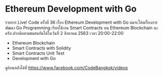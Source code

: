 # Ethereum Development with Go

รายการ Live! Code ครั้งที่ 36 เรื่อง Ethereum Development with Go ผมจะโค้ดเรื่องการพัฒนา Go Programming เรียกใช้งาน Smart Contracts บน Ethereum Blockchain นะครับ ฝากติดตามชมสดกันได้ในวันที่ 2 สิงหาคม 2563 เวลา 20:00-22:00
- Ethereum Blockchain
- Smart Contracts with Solidity
- Smart Contracts Unit Test
- Development with Go

ดูย้อนหลังได้ที่ https://www.facebook.com/CodeBangkok/videos
